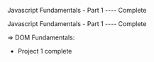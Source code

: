 Javascript Fundamentals - Part 1 ---- Complete

Javascript Fundamentals - Part 1 ---- Complete

=> DOM Fundamentals:

- Project 1 complete
